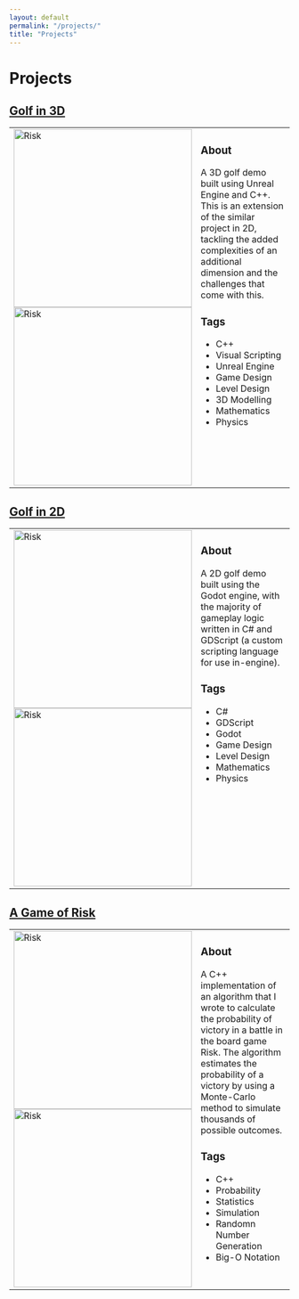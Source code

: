 ```yaml
---
layout: default
permalink: "/projects/"
title: "Projects"
---
```


Projects
========

<a href="https://azhb.github.io/projects/3DGolf"> Golf in 3D </a>
--------

<table>
  <tr>
    <td style="width:320px"> <img src="../websiteRisk.jpg" alt="Risk" width="320"> <img src="../websiteRiskC++.PNG" alt="Risk" width="320"> </td>
    <td style="vertical-align:top"> <h3> About </h3>
         A 3D golf demo built using Unreal Engine and C++. This is an extension of the similar project in 2D, tackling the added complexities of an additional dimension and the challenges that come with this.
      <h3> Tags </h3>
      <ul>
        <li>  C++ </li>
        <li>  Visual Scripting </li>
        <li>  Unreal Engine </li>
        <li>  Game Design </li>
        <li>  Level Design </li>
        <li>  3D Modelling </li>
        <li>  Mathematics </li>
        <li>  Physics </li>
      </ul>
    </td>
  </tr>
</table>

<a href="https://azhb.github.io/projects/2DGolf"> Golf in 2D </a>
--------

<table>
  <tr>
    <td style="width:320px"> <img src="../websiteRisk.jpg" alt="Risk" width="320"> <img src="../websiteRiskC++.PNG" alt="Risk" width="320"> </td>
    <td style="vertical-align:top"> <h3> About </h3>
         A 2D golf demo built using the Godot engine, with the majority of gameplay logic written in C# and GDScript (a custom scripting language for use in-engine).
      <h3> Tags </h3>
      <ul>
        <li>  C# </li>
        <li>  GDScript </li>
        <li>  Godot </li>
        <li>  Game Design </li>
        <li>  Level Design </li>
        <li>  Mathematics </li>
        <li>  Physics </li>
      </ul>
    </td>
  </tr>
</table>

<a href="https://azhb.github.io/projects/risk"> A Game of Risk </a>
--------

<table>
  <tr>
    <td style="width:320px"> <img src="../websiteRisk.jpg" alt="Risk" width="320"> <img src="../websiteRiskC++.PNG" alt="Risk" width="320"> </td>
    <td style="vertical-align:top"> <h3> About </h3>
         A C++ implementation of an algorithm that I wrote to calculate the probability of victory in a battle in the board game Risk. The algorithm estimates the                probability of a victory by using a Monte-Carlo method to simulate thousands of possible outcomes. 
      <h3> Tags </h3>
      <ul>
        <li>  C++ </li>
        <li>  Probability </li>
        <li>  Statistics </li>
        <li>  Simulation </li>
        <li>  Randomn Number Generation </li>
        <li>  Big-O Notation </li>
      </ul>
    </td>
  </tr>
</table>
